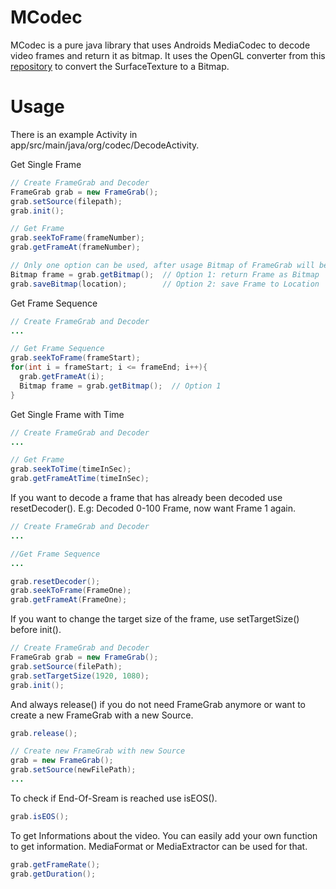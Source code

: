 # MCodec
MCodec is a pure java library that uses Androids MediaCodec to decode video frames and return it as bitmap. It uses the OpenGL converter from this [repository](https://github.com/kswlee/FrameGrabber) to convert the SurfaceTexture to a Bitmap.

# Usage
There is an example Activity in app/src/main/java/org/codec/DecodeActivity.

Get Single Frame
```java
// Create FrameGrab and Decoder
FrameGrab grab = new FrameGrab();
grab.setSource(filepath);
grab.init();

// Get Frame
grab.seekToFrame(frameNumber);
grab.getFrameAt(frameNumber);

// Only one option can be used, after usage Bitmap of FrameGrab will be null again
Bitmap frame = grab.getBitmap();  // Option 1: return Frame as Bitmap
grab.saveBitmap(location);        // Option 2: save Frame to Location
```

Get Frame Sequence
```java
// Create FrameGrab and Decoder
...

// Get Frame Sequence
grab.seekToFrame(frameStart);
for(int i = frameStart; i <= frameEnd; i++){
  grab.getFrameAt(i);
  Bitmap frame = grab.getBitmap();  // Option 1
}
```

Get Single Frame with Time
```java
// Create FrameGrab and Decoder
...

// Get Frame
grab.seekToTime(timeInSec);
grab.getFrameAtTime(timeInSec);
```

If you want to decode a frame that has already been decoded use resetDecoder(). E.g: Decoded 0-100 Frame, now want Frame 1 again.
```java
// Create FrameGrab and Decoder
...

//Get Frame Sequence
...

grab.resetDecoder();
grab.seekToFrame(FrameOne);
grab.getFrameAt(FrameOne);
```

If you want to change the target size of the frame, use setTargetSize() before init().
```java
// Create FrameGrab and Decoder
FrameGrab grab = new FrameGrab();
grab.setSource(filePath);
grab.setTargetSize(1920, 1080);
grab.init();
```

And always release() if you do not need FrameGrab anymore or want to create a new FrameGrab with a new Source.
```java
grab.release();

// Create new FrameGrab with new Source
grab = new FrameGrab();
grab.setSource(newFilePath);
...
```

To check if End-Of-Sream is reached use isEOS().
```java
grab.isEOS();
```

To get Informations about the video. You can easily add your own function to get information. MediaFormat or MediaExtractor can be used for that.
```java
grab.getFrameRate();
grab.getDuration();
```
